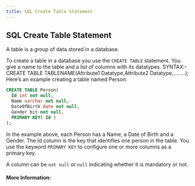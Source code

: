 ```yaml
---
title: SQL Create Table Statement
---
```

## SQL Create Table Statement

<!-- The article goes here, in GitHub-flavored Markdown. Feel free to add YouTube videos, images, and CodePen/JSBin embeds  -->

A table is a group of data stored in a database.

To create a table in a database you use the `CREATE TABLE` statement. You give a name to the table and a list of columns with its datatypes.
SYNTAX:- CREATE TABLE TABLENAME(Attribute1 Datatype,Attribute2 Datatype,........);
Here’s an example creating a table named Person:
```sql
CREATE TABLE Person(
  Id int not null,
  Name varchar not null,
  DateOfBirth date not null,
  Gender bit not null,
  PRIMARY KEY( Id )
);
```

In the example above, each Person has a Name, a Date of Birth and a Gender. The Id column is the key that identifies one person in the table. You use the keyword `PRIMARY KEY` to configure one or more columns as a primary key.

A column can be `not null` or `null` indicating whether it is mandatory or not.


#### More Information:
<!-- Please add any articles you think might be helpful to read before writing the article -->


